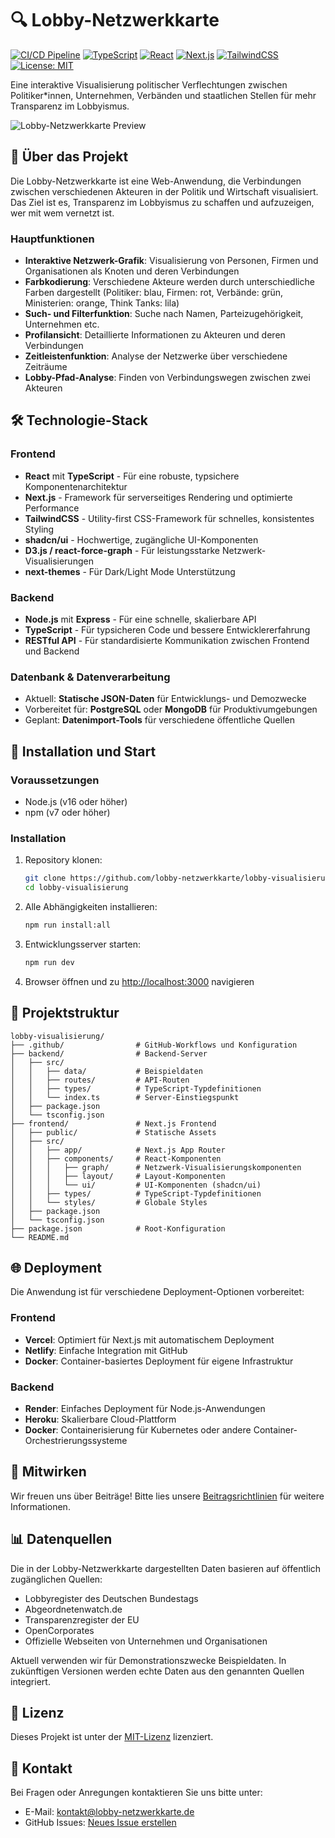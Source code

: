 # 🔍 Lobby-Netzwerkkarte

[![CI/CD Pipeline](https://github.com/lobby-netzwerkkarte/lobby-visualisierung/actions/workflows/ci.yml/badge.svg)](https://github.com/lobby-netzwerkkarte/lobby-visualisierung/actions/workflows/ci.yml)
[![TypeScript](https://img.shields.io/badge/TypeScript-4.9.5-blue.svg)](https://www.typescriptlang.org/)
[![React](https://img.shields.io/badge/React-18.2.0-blue.svg)](https://reactjs.org/)
[![Next.js](https://img.shields.io/badge/Next.js-14.0.0-black.svg)](https://nextjs.org/)
[![TailwindCSS](https://img.shields.io/badge/TailwindCSS-3.3.0-38B2AC.svg)](https://tailwindcss.com/)
[![License: MIT](https://img.shields.io/badge/License-MIT-yellow.svg)](https://opensource.org/licenses/MIT)

Eine interaktive Visualisierung politischer Verflechtungen zwischen Politiker*innen, Unternehmen, Verbänden und staatlichen Stellen für mehr Transparenz im Lobbyismus.

![Lobby-Netzwerkkarte Preview](https://via.placeholder.com/1200x630/1e293b/FFFFFF?text=Lobby-Netzwerkkarte)

## 🎯 Über das Projekt

Die Lobby-Netzwerkkarte ist eine Web-Anwendung, die Verbindungen zwischen verschiedenen Akteuren in der Politik und Wirtschaft visualisiert. Das Ziel ist es, Transparenz im Lobbyismus zu schaffen und aufzuzeigen, wer mit wem vernetzt ist.

### Hauptfunktionen

- **Interaktive Netzwerk-Grafik**: Visualisierung von Personen, Firmen und Organisationen als Knoten und deren Verbindungen
- **Farbkodierung**: Verschiedene Akteure werden durch unterschiedliche Farben dargestellt (Politiker: blau, Firmen: rot, Verbände: grün, Ministerien: orange, Think Tanks: lila)
- **Such- und Filterfunktion**: Suche nach Namen, Parteizugehörigkeit, Unternehmen etc.
- **Profilansicht**: Detaillierte Informationen zu Akteuren und deren Verbindungen
- **Zeitleistenfunktion**: Analyse der Netzwerke über verschiedene Zeiträume
- **Lobby-Pfad-Analyse**: Finden von Verbindungswegen zwischen zwei Akteuren

## 🛠️ Technologie-Stack

### Frontend
- **React** mit **TypeScript** - Für eine robuste, typsichere Komponentenarchitektur
- **Next.js** - Framework für serverseitiges Rendering und optimierte Performance
- **TailwindCSS** - Utility-first CSS-Framework für schnelles, konsistentes Styling
- **shadcn/ui** - Hochwertige, zugängliche UI-Komponenten
- **D3.js / react-force-graph** - Für leistungsstarke Netzwerk-Visualisierungen
- **next-themes** - Für Dark/Light Mode Unterstützung

### Backend
- **Node.js** mit **Express** - Für eine schnelle, skalierbare API
- **TypeScript** - Für typsicheren Code und bessere Entwicklererfahrung
- **RESTful API** - Für standardisierte Kommunikation zwischen Frontend und Backend

### Datenbank & Datenverarbeitung
- Aktuell: **Statische JSON-Daten** für Entwicklungs- und Demozwecke
- Vorbereitet für: **PostgreSQL** oder **MongoDB** für Produktivumgebungen
- Geplant: **Datenimport-Tools** für verschiedene öffentliche Quellen

## 🚀 Installation und Start

### Voraussetzungen

- Node.js (v16 oder höher)
- npm (v7 oder höher)

### Installation

1. Repository klonen:
   ```bash
   git clone https://github.com/lobby-netzwerkkarte/lobby-visualisierung.git
   cd lobby-visualisierung
   ```

2. Alle Abhängigkeiten installieren:
   ```bash
   npm run install:all
   ```

3. Entwicklungsserver starten:
   ```bash
   npm run dev
   ```

4. Browser öffnen und zu [http://localhost:3000](http://localhost:3000) navigieren

## 📁 Projektstruktur

```
lobby-visualisierung/
├── .github/                # GitHub-Workflows und Konfiguration
├── backend/                # Backend-Server
│   ├── src/
│   │   ├── data/           # Beispieldaten
│   │   ├── routes/         # API-Routen
│   │   ├── types/          # TypeScript-Typdefinitionen
│   │   └── index.ts        # Server-Einstiegspunkt
│   ├── package.json
│   └── tsconfig.json
├── frontend/               # Next.js Frontend
│   ├── public/             # Statische Assets
│   ├── src/
│   │   ├── app/            # Next.js App Router
│   │   ├── components/     # React-Komponenten
│   │   │   ├── graph/      # Netzwerk-Visualisierungskomponenten
│   │   │   ├── layout/     # Layout-Komponenten
│   │   │   └── ui/         # UI-Komponenten (shadcn/ui)
│   │   ├── types/          # TypeScript-Typdefinitionen
│   │   └── styles/         # Globale Styles
│   ├── package.json
│   └── tsconfig.json
├── package.json            # Root-Konfiguration
└── README.md
```

## 🌐 Deployment

Die Anwendung ist für verschiedene Deployment-Optionen vorbereitet:

### Frontend
- **Vercel**: Optimiert für Next.js mit automatischem Deployment
- **Netlify**: Einfache Integration mit GitHub
- **Docker**: Container-basiertes Deployment für eigene Infrastruktur

### Backend
- **Render**: Einfaches Deployment für Node.js-Anwendungen
- **Heroku**: Skalierbare Cloud-Plattform
- **Docker**: Containerisierung für Kubernetes oder andere Container-Orchestrierungssysteme

## 🤝 Mitwirken

Wir freuen uns über Beiträge! Bitte lies unsere [Beitragsrichtlinien](CONTRIBUTING.md) für weitere Informationen.

## 📊 Datenquellen

Die in der Lobby-Netzwerkkarte dargestellten Daten basieren auf öffentlich zugänglichen Quellen:

- Lobbyregister des Deutschen Bundestags
- Abgeordnetenwatch.de
- Transparenzregister der EU
- OpenCorporates
- Offizielle Webseiten von Unternehmen und Organisationen

Aktuell verwenden wir für Demonstrationszwecke Beispieldaten. In zukünftigen Versionen werden echte Daten aus den genannten Quellen integriert.

## 📜 Lizenz

Dieses Projekt ist unter der [MIT-Lizenz](LICENSE) lizenziert.

## 📧 Kontakt

Bei Fragen oder Anregungen kontaktieren Sie uns bitte unter:
- E-Mail: kontakt@lobby-netzwerkkarte.de
- GitHub Issues: [Neues Issue erstellen](https://github.com/lobby-netzwerkkarte/lobby-visualisierung/issues/new)
